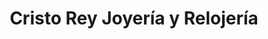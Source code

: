 ---
title: "Cristo Rey Joyería y Relojería"
url: /paraiso/cristo-rey-joyeria-y-relojeria/
shop: Schmuck
---